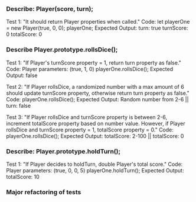 ### Describe: Player(score, turn);

Test 1: "It should return Player properties when called."
Code: 
let playerOne = new Player(true, 0, 0);
playerOne;
Expected Output: 
turn: true
turnScore: 0 
totalScore: 0

### Describe Player.prototype.rollsDice();

Test 1: "If Player's turnScore property = 1, return turn property as false."
Code: 
Player parameters: (true, 1, 0)
playerOne.rollsDice();
Expected Output: 
false

Test 2: "If Player rollsDice, a randomized number with a max amount of 6 should update turnScore property, otherwise return turn property as false."
Code:
playerOne.rollsDice();
Expected Output: Random number from 2-6 || turn: false

Test 3: "If Player rollsDice and turnScore property is between 2-6, increment totalScore property based on number value. However, if Player rollsDice and turnScore property = 1, totalScore property = 0."
Code:
playerOne.rollsDice();
Expected Output: totalScore: 2-100 || totalScore: 0

### Describe: Player.prototype.holdTurn();

Test 1: "If Player decides to holdTurn, double Player's total score."
Code: 
Player parameters: (true, 0, 0, 5)
playerOne.holdTurn();
Expected Output: totalScore: 10

### Major refactoring of tests